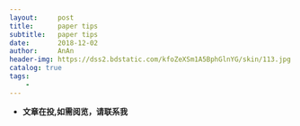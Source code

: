```yaml
---
layout:     post
title:      paper tips
subtitle:   paper tips
date:       2018-12-02
author:     AnAn
header-img: https://dss2.bdstatic.com/kfoZeXSm1A5BphGlnYG/skin/113.jpg
catalog: true
tags:
    -
---
```



- **文章在投,如需阅览，请联系我**
